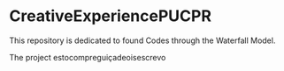 # CreativeExperiencePUCPR

This repository is dedicated to found Codes through the Waterfall Model.

The project estocompreguiçadeoisescrevo

